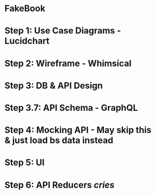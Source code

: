 # FakeBook

# Step 1: Use Case Diagrams - Lucidchart

# Step 2: Wireframe - Whimsical

# Step 3: DB & API Design

# Step 3.7: API Schema - GraphQL

# Step 4: Mocking API - May skip this & just load bs data instead

# Step 5: UI

# Step 6: API Reducers *cries*
